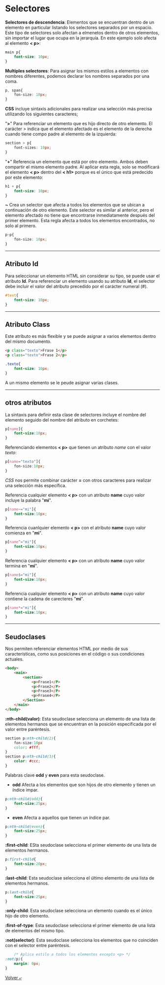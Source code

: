 # Selectores

**Selectores de descendencia**: Elementos que se encuentran dentro de un elemento en particular listando los selectores separados por un espacio. Este tipo de selectores solo afectan a elmenetos dentro de otros elementos, sin importar el lugar que ocupa en la jerarquía. En este ejemplo solo afecta al elemento **< p>**:

```CSS
main p{
    font-size: 10px;
}
```

**Multiples selectores**: Para asignar los mismos estilos a elementos con nombres diferentes, podemos declarar los nombres separados por una coma.

```CSS
p, span{
    fon-size: 10px;
}
```

**CSS** incluye sintaxis adicionales para realizar una selección más precisa utilizando los siguientes caracteres;

"**>**" Para referenciar un elemento que es hijo directo de otro elemento. El carácter > indica que el elemento afectado es el elemento de la derecha cuando tiene compo padre al elemento de la izquierda:

```CSS
section > p{
    font-sizes: 10px;
}
```

"**+**" Referencia un elemento que está por otro elemento. Ambos deben compartir el mismo elemento padre. Al aplicar esta regla, solo se modificará el elemento **< p>** dentro del **< h1>** porque es el único que está predecido por este elemento:

```CSS
h1 + p{
    font-size: 10px;
}
```

**~** Crea un selector que afecta a todos los elementos que se ubican a continuación de otro elemento. Este selector es similar al anterior, pero el elemento afectado no tiene que encontrarse inmediatamente después del primer elemento. Esta regla afecta a todos los elementos encontrados, no solo al primero.

```CSS
p~p{
    fon-size: 10px;
}
```

---
## Atributo Id

Para seleccionar un elemento HTML sin considerar su tipo, se puede usar el atributo **Id**. Para referenciar un elemento usando su atributo **Id**, el selector debe incluir el valor del atributo precedido por el carácter numeral (#).

```CSS
#text{
    font-size: 10px;
}
```

---
## Atributo Class

Este atributo es más flexible y se puede asignar a varios elementos dentro del mismo documento.

```HTML
<p class="texto">Frase 1</p>
<p class="texto">Frase 2</p>
```

```CSS
.texto{
    font-size: 10px;
}
```

A un mismo elemento se le peude asignar varias clases.

---
## otros atributos

La sintaxis para definir esta clase de selectores incluye el nombre del elemento seguido del nombre del atributo en corchetes:

```CSS
p[name]{
    font-size:10px;
}
```

Referenciando elementos **< p>** que tienen un atributo *name* con el valor *texto*:

```CSS
p[name="texto"]{
    fon-size:10px;
}
```

*CSS* nos permite combinar carácter **=** con otros caracteres para realizar una selección más específica.

Referencia cualquier elemento **< p>** con un atributo **name** cuyo valor incluye la palabra "**mi**".

```CSS
p[name~="mi"]{
    font-size:10px;
}
```

Referencia cuanlquier elemento **< p>** con el atributo **name** cuyo valor comienza en "**mi**".

```CSS
p[name^="mi"]{
    font-size:10px;
}
```

Referencia cualquier elemento **< p>** con un atributo **name** cuyo valor termina en "**mi**".

```CSS
p[name$="mi"]{
    font-size:10px;
}
```

Referencia cualquier elemento **< p>** con un atributo **name** cuyo valor contiene la cadena de carecteres "**mi**".

```CSS
p[name*="mi"]{
    font-size:10px;
}
```

---
## Seudoclases

Nos permiten referenciar elementos HTML por medio de sus características, como sus posiciones en el código o sus condiciones actuales.

```HTML
<body>
    <main>
        <section>
            <p>Frase1</P>
            <p>Frase2</P>
            <p>Frase3</P>
            <p>Frase4</P>
        </Section>
    </main>
</body>
```

**:nth-child(valor)**: Esta seudoclase selecciona un elemento de una lista de elementos hermanos que se encuentran en la posición especificada por el valor entre paréntesis.

```CSS
section p:nth-child(2){
    fon-size:10px
    color: #fff;
}
section p:nth-child(3){
    color: #ccc;
}
```

Palabras clave **odd** y **even** para esta seudoclase.

* **odd** Afecta a los elementos que son hijos de otro elemento y tienen un índice impar.

```CSS
p:nth-child(odd){
    font-size:25px;
}
```

* **even** Afecta a aquellos que tienen un índice par.

```CSS
p:nth-child(even){
    font-size:25px;
}
```

**:first-child**: ESta seudoclase selecciona el primer elemento de una lista de elementos hermanos.

```CSS
p:first-child{
    font-size:20px;
}
```

**:last-child**: Esta seudoclase selecciona el último elemento de una lista de elementos hermanos.

```CSS
p:last-child{
    font-size:25px;
}
```

**:only-child**: Esta seudoclase selecciona un elemento cuando es el único hijo de otro elemento.

**:first-of-type**: Esta seudoclase selecciona el primer elemento de una lista de elementos del mismo tipo.

**:not(selector)**: Esta seudoclase selecciona los elementos que no coinciden con el selector entre paréntesis.

```CSS
    /* Aplica estilo a todos los elementos excepto <p> */
:not(p){
    margin: 0px;
}
```

[Volver &ldca;](../README.md)